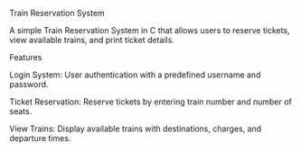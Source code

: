 Train Reservation System

A simple Train Reservation System in C that allows users to reserve tickets, view available trains, and print ticket details.

Features

Login System: User authentication with a predefined username and password.

Ticket Reservation: Reserve tickets by entering train number and number of seats.

View Trains: Display available trains with destinations, charges, and departure times.



